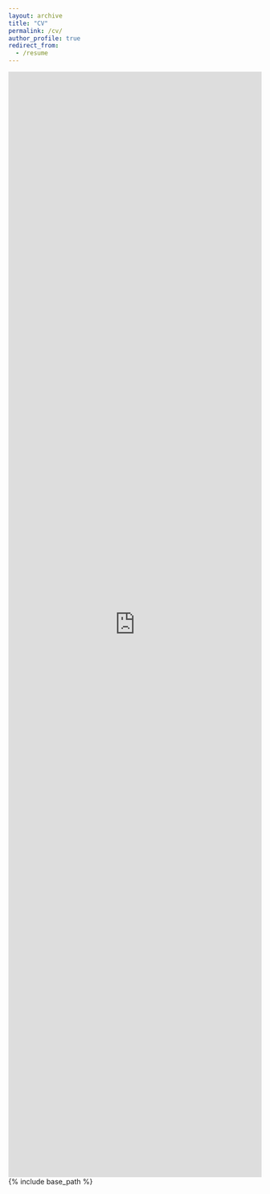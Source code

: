 ```yaml
---
layout: archive
title: "CV"
permalink: /cv/
author_profile: true
redirect_from:
  - /resume
---
```

<center><iframe src="https://docs.google.com/document/d/e/2PACX-1vSVVtEQTHxGWjQPTnpU0fw08ADqGmOKxc7gLvDliDmcGfbFU8eRgfHWVMPnJ2Q8iXrRKRBPxmVo-McY/pub?embedded=true" width="100%" height="2200px" frameBorder="0" ></iframe></center>
{% include base_path %}